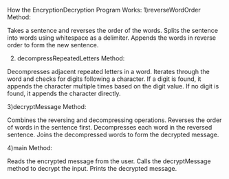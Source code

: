 How the EncryptionDecryption Program Works:
1)reverseWordOrder Method:

Takes a sentence and reverses the order of the words.
Splits the sentence into words using whitespace as a delimiter.
Appends the words in reverse order to form the new sentence.

2) decompressRepeatedLetters Method:

Decompresses adjacent repeated letters in a word.
Iterates through the word and checks for digits following a character.
If a digit is found, it appends the character multiple times based on the digit value.
If no digit is found, it appends the character directly.

3)decryptMessage Method:

Combines the reversing and decompressing operations.
Reverses the order of words in the sentence first.
Decompresses each word in the reversed sentence.
Joins the decompressed words to form the decrypted message.

4)main Method:

Reads the encrypted message from the user.
Calls the decryptMessage method to decrypt the input.
Prints the decrypted message.
